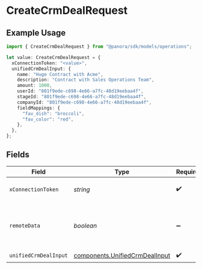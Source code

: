 # CreateCrmDealRequest

## Example Usage

```typescript
import { CreateCrmDealRequest } from "@panora/sdk/models/operations";

let value: CreateCrmDealRequest = {
  xConnectionToken: "<value>",
  unifiedCrmDealInput: {
    name: "Huge Contract with Acme",
    description: "Contract with Sales Operations Team",
    amount: 1000,
    userId: "801f9ede-c698-4e66-a7fc-48d19eebaa4f",
    stageId: "801f9ede-c698-4e66-a7fc-48d19eebaa4f",
    companyId: "801f9ede-c698-4e66-a7fc-48d19eebaa4f",
    fieldMappings: {
      "fav_dish": "broccoli",
      "fav_color": "red",
    },
  },
};
```

## Fields

| Field                                                                            | Type                                                                             | Required                                                                         | Description                                                                      |
| -------------------------------------------------------------------------------- | -------------------------------------------------------------------------------- | -------------------------------------------------------------------------------- | -------------------------------------------------------------------------------- |
| `xConnectionToken`                                                               | *string*                                                                         | :heavy_check_mark:                                                               | The connection token                                                             |
| `remoteData`                                                                     | *boolean*                                                                        | :heavy_minus_sign:                                                               | Set to true to include data from the original Crm software.                      |
| `unifiedCrmDealInput`                                                            | [components.UnifiedCrmDealInput](../../models/components/unifiedcrmdealinput.md) | :heavy_check_mark:                                                               | N/A                                                                              |